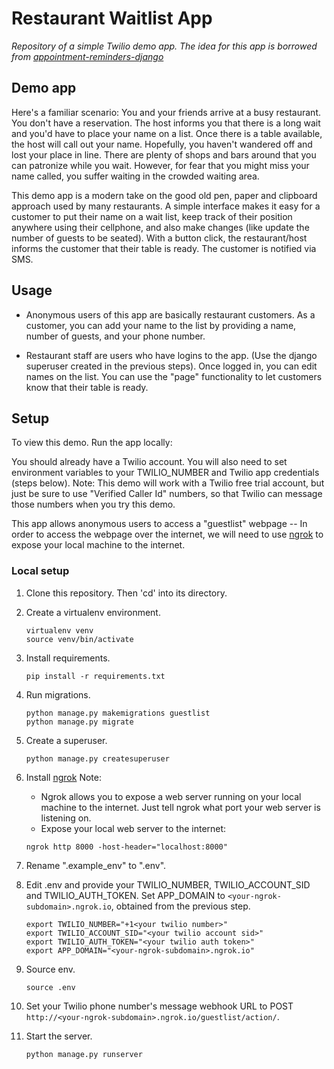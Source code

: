 # Restaurant Waitlist App
_Repository of a simple Twilio demo app. The idea for this app is borrowed from [appointment-reminders-django](https://github.com/TwilioDevEd/appointment-reminders-django)_


## Demo app
Here's a familiar scenario: You and your friends arrive at a busy restaurant. You don't have a reservation. The host informs you that there is a long wait and you'd have to place your name on a list. 
Once there is a table available, the host will call out your name. Hopefully, you haven't wandered off and lost your place in line.
There are plenty of shops and bars around that you can patronize while you wait. However, for fear that you might miss your name called, you suffer waiting in the crowded waiting area.

This demo app is a modern take on the good old pen, paper and clipboard approach used by many restaurants. A simple interface makes it easy for a customer to put their name on a wait list, keep track of their position anywhere using their cellphone, and also make changes (like update the number of guests to be seated). 
With a button click, the restaurant/host informs the customer that their table is ready. The customer is notified via SMS.

## Usage
- Anonymous users of this app are basically restaurant customers. As a customer, you can add your name to the list by providing a name, number of guests, and your phone number.

- Restaurant staff are users who have logins to the app. (Use the django superuser created in the previous steps). Once logged in, you can edit names on the list. You can use the "page" functionality to let customers know that their table is ready. 

## Setup
To view this demo. Run the app locally:

You should already have a Twilio account. You will also need to set environment variables to your TWILIO_NUMBER and Twilio app credentials (steps below). 
Note: This demo will work with a Twilio free trial account, but just be sure to use "Verified Caller Id" numbers, so that Twilio can message those numbers when you try this demo.
    
This app allows anonymous users to access a "guestlist" webpage -- In order to access the webpage over the internet, we will need to use [ngrok](https://ngrok.com/) to expose your local machine to the internet.

### Local setup

1. Clone this repository. Then 'cd' into its directory.

1. Create a virtualenv environment.

    ```
    virtualenv venv
    source venv/bin/activate
    ```

1. Install requirements.

    ```
    pip install -r requirements.txt
    ```
1. Run migrations.

    ```
    python manage.py makemigrations guestlist
    python manage.py migrate
    ```

1. Create a superuser.

    ```
    python manage.py createsuperuser
    ```

1. Install [ngrok](https://ngrok.com/)
    Note:
    - Ngrok allows you to expose a web server running on your local machine to the internet. Just tell ngrok what port your web server is listening on.
    - Expose your local web server to the internet:
    ```
    ngrok http 8000 -host-header="localhost:8000"
    ```

1. Rename ".example_env" to ".env".

1. Edit .env and provide your TWILIO_NUMBER, TWILIO_ACCOUNT_SID and TWILIO_AUTH_TOKEN. Set APP_DOMAIN to ```<your-ngrok-subdomain>.ngrok.io```, obtained from the previous step.

    ```
    export TWILIO_NUMBER="+1<your twilio number>"
    export TWILIO_ACCOUNT_SID="<your twilio account sid>"
    export TWILIO_AUTH_TOKEN="<your twilio auth token>"
    export APP_DOMAIN="<your-ngrok-subdomain>.ngrok.io"    
    ```

1. Source env.

    ```
    source .env
    ```

1. Set your Twilio phone number's message webhook URL to POST  ```http://<your-ngrok-subdomain>.ngrok.io/guestlist/action/```.

1. Start the server.

    ```
    python manage.py runserver
    ```